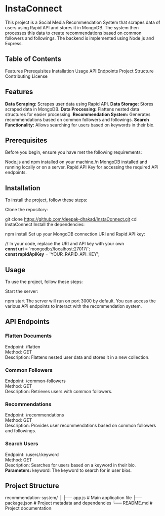 # InstaConnect
This project is a Social Media Recommendation System that scrapes data of users using Rapid API and stores it in MongoDB. The system then processes this data to create recommendations based on common followers and followings. The backend is implemented using Node.js and Express.

## Table of Contents
Features
Prerequisites
Installation
Usage
API Endpoints
Project Structure
Contributing
License
## Features
**Data Scraping:** Scrapes user data using Rapid API.
**Data Storage:** Stores scraped data in MongoDB.
**Data Processing:** Flattens nested data structures for easier processing.
**Recommendation System:** Generates recommendations based on common followers and followings.
**Search Functionality:** Allows searching for users based on keywords in their bio.
## Prerequisites
Before you begin, ensure you have met the following requirements:

Node.js and npm installed on your machine./n
MongoDB installed and running locally or on a server.
Rapid API Key for accessing the required API endpoints.
## Installation
To install the project, follow these steps:

Clone the repository:


git clone https://github.com/deepak-dhakad/InstaConnect.git
cd InstaConnect
Install the dependencies:


npm install
Set up your MongoDB connection URI and Rapid API key:  


// In your code, replace the URI and API key with your own  
**const uri** = 'mongodb://localhost:27017/';  
**const rapidApiKey** = 'YOUR_RAPID_API_KEY';  
## Usage
To use the project, follow these steps:

Start the server:


npm start
The server will run on port 3000 by default. You can access the various API endpoints to interact with the recommendation system.

## API Endpoints
### Flatten Documents
Endpoint: /flatten  
Method: GET  
Description: Flattens nested user data and stores it in a new collection.  
### Common Followers
Endpoint: /common-followers  
Method: GET  
Description: Retrieves users with common followers.  
### Recommendations
Endpoint: /recommendations  
Method: GET  
Description: Provides user recommendations based on common followers and followings.  
### Search Users
Endpoint: /users/:keyword  
Method: GET  
Description: Searches for users based on a keyword in their bio.  
**Parameters:**
keyword: The keyword to search for in user bios.
## Project Structure

recommendation-system/
│
├── app.js               # Main application file
├── package.json         # Project metadata and dependencies
└── README.md            # Project documentation
